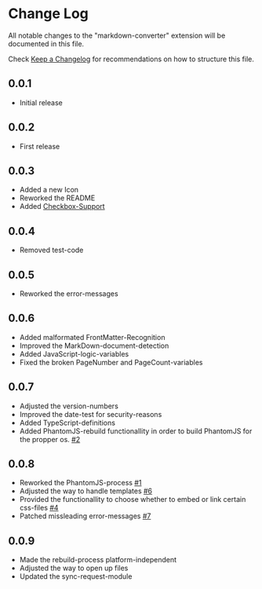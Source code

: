 # Change Log
All notable changes to the "markdown-converter" extension will be documented in this file.

Check [Keep a Changelog](http://keepachangelog.com/) for recommendations on how to structure this file.

## 0.0.1
  - Initial release

## 0.0.2
  - First release

## 0.0.3
  - Added a new Icon
  - Reworked the README
  - Added [Checkbox-Support][MarkdownItCheckbox]

## 0.0.4
  - Removed test-code

## 0.0.5
  - Reworked the error-messages

## 0.0.6
  - Added malformated FrontMatter-Recognition
  - Improved the MarkDown-document-detection
  - Added JavaScript-logic-variables
  - Fixed the broken PageNumber and PageCount-variables

## 0.0.7
  - Adjusted the version-numbers
  - Improved the date-test for security-reasons
  - Added TypeScript-definitions
  - Added PhantomJS-rebuild functionallity in order to build PhantomJS for the propper os. [#2](https://github.com/manuth/MarkdownConverter/issues/2)

## 0.0.8
  - Reworked the PhantomJS-process [#1](https://github.com/manuth/MarkdownConverter/issues/1)
  - Adjusted the way to handle templates [#6](https://github.com/manuth/MarkdownConverter/issues/6)
  - Provided the functionallity to choose whether to embed or link certain css-files [#4](https://github.com/manuth/MarkdownConverter/issues/4)
  - Patched missleading error-messages [#7](https://github.com/manuth/MarkdownConverter/issues/7)

## 0.0.9
  - Made the rebuild-process platform-independent
  - Adjusted the way to open up files
  - Updated the sync-request-module

<!--- References -->
[MarkdownItCheckbox]: https://www.npmjs.com/package/markdown-it-checkbox